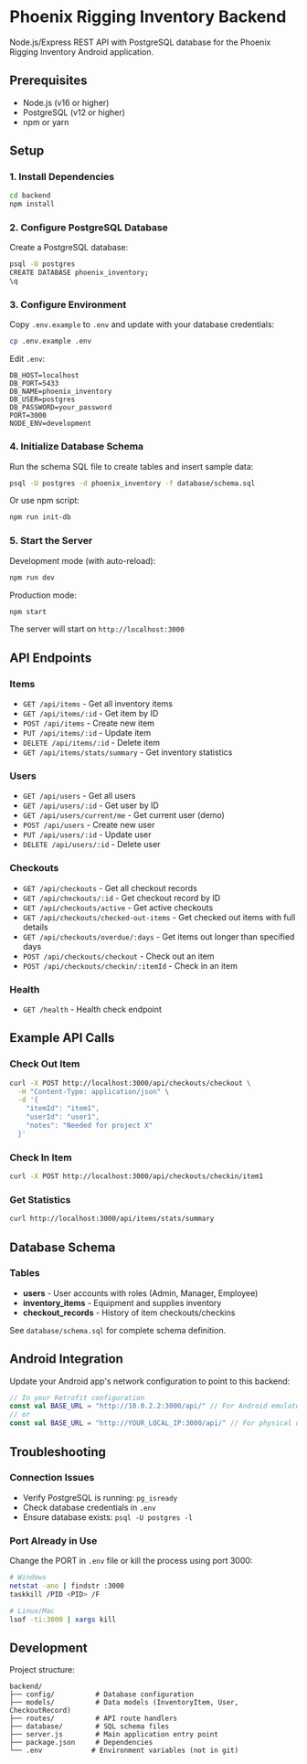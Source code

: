 # Phoenix Rigging Inventory Backend

Node.js/Express REST API with PostgreSQL database for the Phoenix Rigging Inventory Android application.

## Prerequisites

- Node.js (v16 or higher)
- PostgreSQL (v12 or higher)
- npm or yarn

## Setup

### 1. Install Dependencies

```bash
cd backend
npm install
```

### 2. Configure PostgreSQL Database

Create a PostgreSQL database:

```bash
psql -U postgres
CREATE DATABASE phoenix_inventory;
\q
```

### 3. Configure Environment

Copy `.env.example` to `.env` and update with your database credentials:

```bash
cp .env.example .env
```

Edit `.env`:
```
DB_HOST=localhost
DB_PORT=5433
DB_NAME=phoenix_inventory
DB_USER=postgres
DB_PASSWORD=your_password
PORT=3000
NODE_ENV=development
```

### 4. Initialize Database Schema

Run the schema SQL file to create tables and insert sample data:

```bash
psql -U postgres -d phoenix_inventory -f database/schema.sql
```

Or use npm script:
```bash
npm run init-db
```

### 5. Start the Server

Development mode (with auto-reload):
```bash
npm run dev
```

Production mode:
```bash
npm start
```

The server will start on `http://localhost:3000`

## API Endpoints

### Items

- `GET /api/items` - Get all inventory items
- `GET /api/items/:id` - Get item by ID
- `POST /api/items` - Create new item
- `PUT /api/items/:id` - Update item
- `DELETE /api/items/:id` - Delete item
- `GET /api/items/stats/summary` - Get inventory statistics

### Users

- `GET /api/users` - Get all users
- `GET /api/users/:id` - Get user by ID
- `GET /api/users/current/me` - Get current user (demo)
- `POST /api/users` - Create new user
- `PUT /api/users/:id` - Update user
- `DELETE /api/users/:id` - Delete user

### Checkouts

- `GET /api/checkouts` - Get all checkout records
- `GET /api/checkouts/:id` - Get checkout record by ID
- `GET /api/checkouts/active` - Get active checkouts
- `GET /api/checkouts/checked-out-items` - Get checked out items with full details
- `GET /api/checkouts/overdue/:days` - Get items out longer than specified days
- `POST /api/checkouts/checkout` - Check out an item
- `POST /api/checkouts/checkin/:itemId` - Check in an item

### Health

- `GET /health` - Health check endpoint

## Example API Calls

### Check Out Item
```bash
curl -X POST http://localhost:3000/api/checkouts/checkout \
  -H "Content-Type: application/json" \
  -d '{
    "itemId": "item1",
    "userId": "user1",
    "notes": "Needed for project X"
  }'
```

### Check In Item
```bash
curl -X POST http://localhost:3000/api/checkouts/checkin/item1
```

### Get Statistics
```bash
curl http://localhost:3000/api/items/stats/summary
```

## Database Schema

### Tables

- **users** - User accounts with roles (Admin, Manager, Employee)
- **inventory_items** - Equipment and supplies inventory
- **checkout_records** - History of item checkouts/checkins

See `database/schema.sql` for complete schema definition.

## Android Integration

Update your Android app's network configuration to point to this backend:

```kotlin
// In your Retrofit configuration
const val BASE_URL = "http://10.0.2.2:3000/api/" // For Android emulator
// or
const val BASE_URL = "http://YOUR_LOCAL_IP:3000/api/" // For physical device
```

## Troubleshooting

### Connection Issues

- Verify PostgreSQL is running: `pg_isready`
- Check database credentials in `.env`
- Ensure database exists: `psql -U postgres -l`

### Port Already in Use

Change the PORT in `.env` file or kill the process using port 3000:

```bash
# Windows
netstat -ano | findstr :3000
taskkill /PID <PID> /F

# Linux/Mac
lsof -ti:3000 | xargs kill
```

## Development

Project structure:
```
backend/
├── config/          # Database configuration
├── models/          # Data models (InventoryItem, User, CheckoutRecord)
├── routes/          # API route handlers
├── database/        # SQL schema files
├── server.js        # Main application entry point
├── package.json     # Dependencies
└── .env            # Environment variables (not in git)
```
